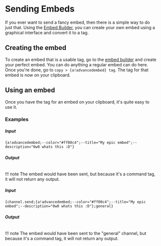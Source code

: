 # Sending Embeds

If you ever want to send a fancy embed, then there is a simple way to do just that. Using the [Embed Builder](https://atlasbot.xyz/embed-builder), you can create your own embed using a graphical interface and convert it to a tag.

## Creating the embed

To create an embed that is a usable tag, go to the [embed builder](https://atlasbot.xyz/embed-builder) and create your perfect embed. You can do anything a regular embed can do here. Once you're done, go to `copy > {a!advancedembed} tag`. The tag for that embed is now on your clipboard.

## Using an embed

Once you have the tag for an embed on your clipboard, it's quite easy to use it.

### Examples

##### Input

```
{a!advancedembed;--color="#ff00c4";--title="My epic embed";--description="0w0 whats this :D"}
```

##### Output

```

```

!!! note
		The embed would have been sent, but because it's a command tag, it will not return any output.

##### Input

```
{channel.send;{a!advancedembed;--color="#ff00c4";--title="My epic embed";--description="0w0 whats this :D"};general}
```

##### Output

```

```

!!! note
		The embed would have been sent to the "general" channel, but because it's a command tag, it will not return any output.
